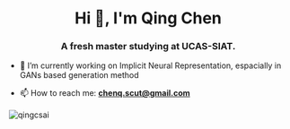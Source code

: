 <h1 align="center">Hi 👋, I'm Qing Chen</h1>
<h3 align="center">A fresh master studying at UCAS-SIAT.</h3>

- 🌱 I’m currently working on Implicit Neural Representation, espacially in GANs based generation method

- 📫 How to reach me: **chenq.scut@gmail.com**

<p>&nbsp;<img align="center" src="https://github-readme-stats.vercel.app/api?username=qingcsai&show_icons=true" alt="qingcsai" /></p>



[^_^]: <Here are some ideas to get you started>

<!--

- 🔭 I’m currently working on ...
- 🌱 I’m currently learning ...
- 👯 I’m looking to collaborate on ...
- 🤔 I’m looking for help with ...
- 💬 Ask me about ...
- 📫 How to reach me: ...
- 😄 Pronouns: ...
- ⚡ Fun fact: ...  
-->
